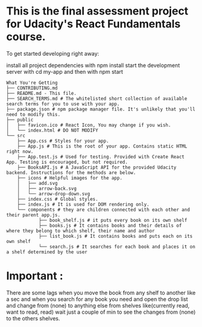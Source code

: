 # This is the final assessment project for Udacity's React Fundamentals course.

To get started developing right away:

install all project dependencies with npm install
start the development server with cd my-app
and then with npm start

```
What You're Getting
├── CONTRIBUTING.md
├── README.md - This file.
├── SEARCH_TERMS.md # The whitelisted short collection of available search terms for you to use with your app.
├── package.json # npm package manager file. It's unlikely that you'll need to modify this.
├── public
│   ├── favicon.ico # React Icon, You may change if you wish.
│   └── index.html # DO NOT MODIFY
└── src
    ├── App.css # Styles for your app. 
    ├── App.js # This is the root of your app. Contains static HTML right now.
    ├── App.test.js # Used for testing. Provided with Create React App. Testing is encouraged, but not required.
    ├── BooksAPI.js # A JavaScript API for the provided Udacity backend. Instructions for the methods are below.
    ├── icons # Helpful images for the app.
    │   ├── add.svg
    │   ├── arrow-back.svg
    │   └── arrow-drop-down.svg
    ├── index.css # Global styles.
    ├── index.js # It is used for DOM rendering only.
    └── components # they are children connected with each other and their parent app.js.
            ├── book_shelf.js # it puts every book on its own shelf
            ├── books.js # It contains books and their details of where they belong to which shelf, their name and author
            ├── list_book.js # It contains books and puts each on its own shelf
            └── search.js # It searches for each book and places it on a shelf determined by the user
```

# Important : 
There are some lags when you move the book from any shelf to another like a sec and when you search for any book you need and open the drop list and change from (none) to anything else from shelves like(currently read, want to read, read) wait just a couple of min to see the changes from (none) to the others shelves.

